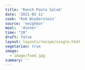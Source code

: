```yaml
---
title: 'Ranch Pasta Salad'
date: '2021-02-11'
cook: 'Rob Wiederstein'
source: 'neighbor'
meal:  'dinner'
time: "20"
draft: false
layout: layouts/recipe/single.html
vegetarian: true
image:
  - image/food.jpg
summary: ''
---
```

